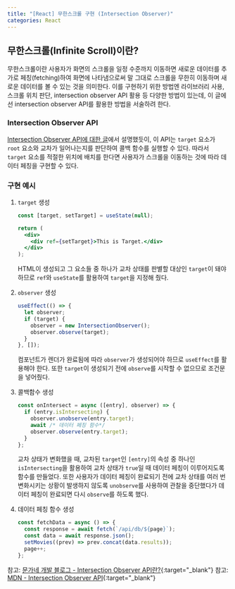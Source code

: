 ```yaml
---
title: "[React] 무한스크롤 구현 (Intersection Observer)"
categories: React
---
```


## 무한스크롤(Infinite Scroll)이란?

무한스크롤이란 사용자가 화면의 스크롤을 일정 수준까지 이동하면 새로운 데이터를 추가로 페칭(fetching)하여 화면에 나타냄으로써 말 그대로 스크롤을 무한히 이동하며 새로운 데이터를 볼 수 있는 것을 의미한다. 이를 구현하기 위한 방법엔 라이브러리 사용, 스크롤 위치 판단, intersection observer API 활용 등 다양한 방법이 있는데, 이 글에선 intersection observer API를 활용한 방법을 서술하려 한다.

### Intersection Observer API

[Intersection Observer API에 대한 글](https://moon-ga.github.io/javascript/intersectionobserver/)에서 설명했듯이, 이 API는 `target` 요소가 `root` 요소와 교차가 일어나는지를 판단하여 콜백 함수를 실행할 수 있다. 따라서 `target` 요소를 적절한 위치에 배치를 한다면 사용자가 스크롤을 이동하는 것에 따라 데이터 페칭을 구현할 수 있다.

### 구현 예시

1. `target` 생성

   ```jsx
   const [target, setTarget] = useState(null);

   return (
     <div>
       <div ref={setTarget}>This is Target.</div>
     </div>
   );
   ```

   HTML이 생성되고 그 요소들 중 하나가 교차 상태를 판별할 대상인 `target`이 돼야 하므로 `ref`와 `useState`를 활용하여 `target`을 지정해 줬다.

2. `observer` 생성

   ```jsx
   useEffect(() => {
     let observer;
     if (target) {
       observer = new IntersectionObserver();
       observer.observe(target);
     }
   }, []);
   ```

   컴포넌트가 렌더가 완료됨에 따라 `observer`가 생성되어야 하므로 `useEffect`를 활용해야 한다. 또한 `target`이 생성되기 전에 `observe`를 시작할 수 없으므로 조건문을 넣어줬다.

3. 콜백함수 생성

   ```jsx
   const onIntersect = async ([entry], observer) => {
     if (entry.isIntersecting) {
       observer.unobserve(entry.target);
       await /* 데이터 페칭 함수*/
       observer.observe(entry.target);
     }
   };
   ```

   교차 상태가 변화했을 때, 교차된 `target`인 `[entry]`의 속성 중 하나인 `isIntersecting`을 활용하여 교차 상태가 `true`일 때 데이터 페칭이 이루어지도록 함수를 만들었다. 또한 사용자가 데이터 페칭이 완료되기 전에 교차 상태를 여러 번 변화시키는 상황이 발생하지 않도록 `unobserve`를 사용하여 관찰을 중단했다가 데이터 페칭이 완료되면 다시 `observe`를 하도록 했다.

4. 데이터 페칭 함수 생성

   ```jsx
   const fetchData = async () => {
     const response = await fetch(`/api/db/${page}`);
     const data = await response.json();
     setMovies((prev) => prev.concat(data.results));
     page++;
   };
   ```

참고: [문가네 개발 블로그 - Intersection Observer API란?](https://moon-ga.github.io/javascript/intersectionobserver/){:target="\_blank"}
참고: [MDN - Intersection Observer API](https://developer.mozilla.org/ko/docs/Web/API/Intersection_Observer_API){:target="\_blank"}

```

```
